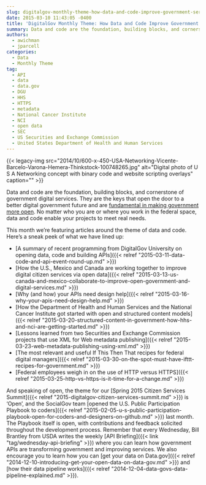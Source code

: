 ```yaml
---
slug: digitalgov-monthly-theme-how-data-and-code-improve-government-services
date: 2015-03-10 11:43:05 -0400
title: 'DigitalGov Monthly Theme: How Data and Code Improve Government Services'
summary: Data and code are the foundation, building blocks, and cornerstone of government digital services. They are the keys that open the door to a better digital government future and are fundamental in making government more open. No matter who you are or where you work in the federal space, data and code enable your projects
authors:
  - awichman
  - jparcell
categories:
  - Data
  - Monthly Theme
tag:
  - API
  - data
  - data.gov
  - DGU
  - HHS
  - HTTPS
  - metadata
  - National Cancer Institute
  - NCI
  - open data
  - SEC
  - US Securities and Exchange Commission
  - United States Department of Health and Human Services
---
```


{{< legacy-img src="2014/10/600-x-450-USA-Networking-Vicente-Barcelo-Varona-Hemera-Thinkstock-100748265.jpg" alt="Digital photo of U S A Networking concept with binary code and website scripting overlays" caption="" >}} 

Data and code are the foundation, building blocks, and cornerstone of government digital services. They are the keys that open the door to a better digital government future and are [fundamental in making government more open](http://www.whitehouse.gov/open). No matter who you are or where you work in the federal space, data and code enable your projects to meet real needs.

This month we’re featuring articles around the theme of data and code. Here&#8217;s a sneak peek of what we have lined up:

  * [A summary of recent programming from DigitalGov University on opening data, code and building APIs]({{< relref "2015-03-11-data-code-and-api-event-round-up.md" >}})
  * [How the U.S., Mexico and Canada are working together to improve digital citizen services via open data]({{< relref "2015-03-13-us-canada-and-mexico-collaborate-to-improve-open-government-and-digital-services.md" >}})
  * [Why (and how) your APIs need design help]({{< relref "2015-03-16-why-your-apis-need-design-help.md" >}})
  * [How the Department of Health and Human Services and the National Cancer Institute got started with open and structured content models]({{< relref "2015-03-20-structured-content-in-government-how-hhs-and-nci-are-getting-started.md" >}})
  * [Lessons learned from two Securities and Exchange Commission projects that use XML for Web metadata publishing]({{< relref "2015-03-23-web-metadata-publishing-using-xml.md" >}})
  * [The most relevant and useful If This Then That recipes for federal digital managers]({{< relref "2015-03-30-on-the-spot-must-have-ifttt-recipes-for-government.md" >}})
  * [Federal employees weigh in on the use of HTTP versus HTTPS]({{< relref "2015-03-25-http-vs-https-is-it-time-for-a-change.md" >}})

And speaking of open, the theme for our [Spring 2015 Citizen Services Summit]({{< relref "2015-digitalgov-citizen-services-summit.md" >}}) is &#8216;Open&#8217;, and the SocialGov team [opened the U.S. Public Participation Playbook to coders]({{< relref "2015-02-05-u-s-public-participation-playbook-open-for-coders-and-designers-on-github.md" >}}) last month. The Playbook itself is open, with contributions and feedback solicited throughout the development process. Remember that every Wednesday, Bill Brantley from USDA writes the weekly [API Briefing]({{< link "tag/wednesday-api-briefing" >}}) where you can learn how government APIs are transforming government and improving services. We also encourage you to learn how you can [get your data on Data.gov]({{< relref "2014-12-10-introducing-get-your-open-data-on-data-gov.md" >}}) and [how their data pipeline works]({{< relref "2014-12-04-data-govs-data-pipeline-explained.md" >}}).